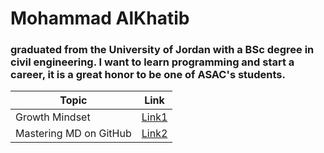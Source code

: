 # Mohammad AlKhatib

### graduated from the University of Jordan with a BSc degree in civil engineering. I want to learn programming and start a career, it is a great honor to be one of ASAC's students.

Topic | Link
------------ | -------------
Growth Mindset | [Link1]( https://mohammadal-khatib.github.io/reading-notes/growth)
Mastering MD on GitHub | [Link2]( https://mohammadal-khatib.github.io/reading-notes/read01)
